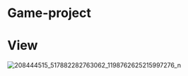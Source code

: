 # Game-project

# View

![208444515_517882282763062_1198762625215997276_n](https://github.com/tonusreetalukdertrina/Game-project/assets/85805255/dabd162a-52b7-4306-a5fa-ac0332e64132)
